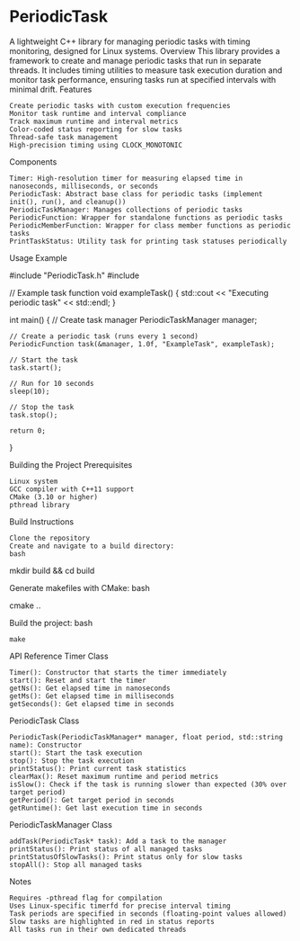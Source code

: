 # PeriodicTask
A lightweight C++ library for managing periodic tasks with timing monitoring, designed for Linux systems.
Overview
This library provides a framework to create and manage periodic tasks that run in separate threads. It includes timing utilities to measure task execution duration and monitor task performance, ensuring tasks run at specified intervals with minimal drift.
Features

    Create periodic tasks with custom execution frequencies
    Monitor task runtime and interval compliance
    Track maximum runtime and interval metrics
    Color-coded status reporting for slow tasks
    Thread-safe task management
    High-precision timing using CLOCK_MONOTONIC

Components

    Timer: High-resolution timer for measuring elapsed time in nanoseconds, milliseconds, or seconds
    PeriodicTask: Abstract base class for periodic tasks (implement init(), run(), and cleanup())
    PeriodicTaskManager: Manages collections of periodic tasks
    PeriodicFunction: Wrapper for standalone functions as periodic tasks
    PeriodicMemberFunction: Wrapper for class member functions as periodic tasks
    PrintTaskStatus: Utility task for printing task statuses periodically

Usage Example

#include "PeriodicTask.h"
#include <iostream>

// Example task function
void exampleTask() {
    std::cout << "Executing periodic task" << std::endl;
}

int main() {
    // Create task manager
    PeriodicTaskManager manager;

    // Create a periodic task (runs every 1 second)
    PeriodicFunction task(&manager, 1.0f, "ExampleTask", exampleTask);

    // Start the task
    task.start();

    // Run for 10 seconds
    sleep(10);

    // Stop the task
    task.stop();

    return 0;
}

Building the Project
Prerequisites

    Linux system
    GCC compiler with C++11 support
    CMake (3.10 or higher)
    pthread library

Build Instructions

    Clone the repository
    Create and navigate to a build directory:
    bash

mkdir build && cd build


Generate makefiles with CMake:
bash

cmake ..


Build the project:
bash

    make


API Reference
Timer Class

    Timer(): Constructor that starts the timer immediately
    start(): Reset and start the timer
    getNs(): Get elapsed time in nanoseconds
    getMs(): Get elapsed time in milliseconds
    getSeconds(): Get elapsed time in seconds

PeriodicTask Class

    PeriodicTask(PeriodicTaskManager* manager, float period, std::string name): Constructor
    start(): Start the task execution
    stop(): Stop the task execution
    printStatus(): Print current task statistics
    clearMax(): Reset maximum runtime and period metrics
    isSlow(): Check if the task is running slower than expected (30% over target period)
    getPeriod(): Get target period in seconds
    getRuntime(): Get last execution time in seconds

PeriodicTaskManager Class

    addTask(PeriodicTask* task): Add a task to the manager
    printStatus(): Print status of all managed tasks
    printStatusOfSlowTasks(): Print status only for slow tasks
    stopAll(): Stop all managed tasks

Notes

    Requires -pthread flag for compilation
    Uses Linux-specific timerfd for precise interval timing
    Task periods are specified in seconds (floating-point values allowed)
    Slow tasks are highlighted in red in status reports
    All tasks run in their own dedicated threads
